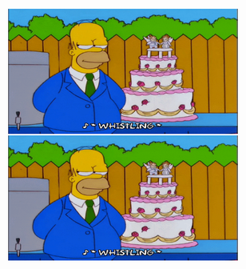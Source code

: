 <p align="center">
  <span>
      <img width="460" height="250" src="./home-cake-2.gif">
      <img width="460" height="250" src="./home-cake-2.gif">
  </span>
</p>
